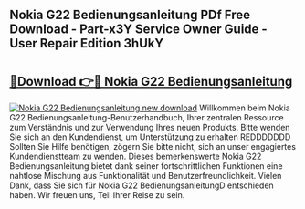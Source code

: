 ## Nokia G22 Bedienungsanleitung PDf Free Download - Part-x3Y Service Owner Guide - User Repair Edition 3hUkY

# <h2><a href="http://df632q.blite.top/?on=Nokia+G22+Bedienungsanleitung">🔗Download 👉🔴 Nokia G22 Bedienungsanleitung</a></h2>

[![Nokia G22 Bedienungsanleitung new download](https://i.imgur.com/lujVjoI.png)](http://df632q.blite.top/?on=Nokia+G22+Bedienungsanleitung)
Willkommen beim Nokia G22 Bedienungsanleitung-Benutzerhandbuch, Ihrer zentralen Ressource zum Verständnis und zur Verwendung Ihres neuen Produkts. Bitte wenden Sie sich an den Kundendienst, um Unterstützung zu erhalten REDDDDDDD Sollten Sie Hilfe benötigen, zögern Sie bitte nicht, sich an unser engagiertes Kundendienstteam zu wenden. Dieses bemerkenswerte Nokia G22 Bedienungsanleitung bietet dank seiner fortschrittlichen Funktionen eine nahtlose Mischung aus Funktionalität und Benutzerfreundlichkeit. Vielen Dank, dass Sie sich für Nokia G22 BedienungsanleitungD entschieden haben. Wir freuen uns, Teil Ihrer Reise zu sein.
